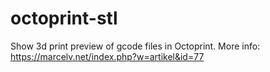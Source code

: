 # octoprint-stl
Show 3d print preview of gcode files in Octoprint. 
More info: https://marcelv.net/index.php?w=artikel&id=77
